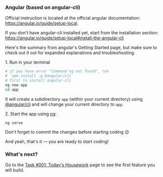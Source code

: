 ### Angular (based on angular-cli)

Official instruction is located at the official angular documentation: https://angular.io/guide/setup-local.

If you don't have angular-cli installed yet, start from the installation section: https://angular.io/guide/setup-local#install-the-angular-cli

Here's the summary from angular's Getting Started page, but make sure to check out it out for expanded explanations and troubleshooting.

1\. Run in your terminal 

```sh
# if you have error "Command ng not found", run
# `npm install -g @angular/cli`
# first to install angular-cli
ng new app
cd app
```

It will create a subdirectory `app` (within your current directory) using [@angular/cli](https://angular.io/cli) and will change your current directory to `app`.

2\. Start the app using [ng](https://angular.io/cli#command-overview):

```
ng serve
```

Don't forget to commit the changes before starting coding :wink:

And yeah, that's it — you are ready to start coding! 

### What's next?

Go to the [Task #001: Today's Housework](http://bandaworks.tilda.ws/housework-undoer/task-1) page to see the first feature you will build.